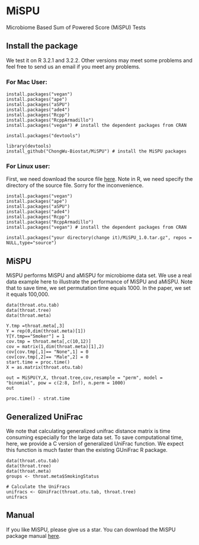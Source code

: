 # MiSPU
Microbiome Based Sum of Powered Score (MiSPU) Tests 


## Install the package
We test it on R 3.2.1 and 3.2.2. Other versions may meet some problems and feel free to send us an email if you meet any problems. 
### For Mac User: 
```
install.packages("vegan")
install.packages("ape")
install.packages("aSPU")
install.packages("ade4")
install.packages("Rcpp")
install.packages("RcppArmadillo")
install.packages("vegan") # install the dependent packages from CRAN

install.packages("devtools")

library(devtools)
install_github("ChongWu-Biostat/MiSPU") # install the MiSPU packages
```
### For Linux user:
First, we need download the source file [here](https://www.dropbox.com/s/ucaqlj13qjqd8x4/MiSPU_1.0.tar.gz?dl=0). Note in R, we need specify the directory of the source file. Sorry for the inconvenience.
```
install.packages("vegan")
install.packages("ape")
install.packages("aSPU")
install.packages("ade4")
install.packages("Rcpp")
install.packages("RcppArmadillo")
install.packages("vegan") # install the dependent packages from CRAN

install.packages("your directory(change it)/MiSPU_1.0.tar.gz", repos = NULL,type="source")
```
## MiSPU
MiSPU performs MiSPU and aMiSPU for microbiome data set. We use a real data example here to illustrate the performance of MiSPU and aMiSPU. Note that to save time, we set permutation time equals 1000. In the paper, we set it equals 100,000.
```
data(throat.otu.tab)
data(throat.tree)
data(throat.meta)

Y.tmp =throat.meta[,3]
Y = rep(0,dim(throat.meta)[1])
Y[Y.tmp=="Smoker"] = 1
cov.tmp = throat.meta[,c(10,12)]
cov = matrix(1,dim(throat.meta)[1],2)
cov[cov.tmp[,1]== "None",1] = 0
cov[cov.tmp[,2]== "Male",2] = 0
start.time = proc.time()
X = as.matrix(throat.otu.tab)

out = MiSPU(Y,X, throat.tree,cov,resample = "perm", model =  "binomial", pow = c(2:8, Inf), n.perm = 1000)
out

proc.time() - strat.time
```

## Generalized UniFrac
We note that calculating generalized unifrac distance matrix is time consuming especially for the large data set. To save computational time, here, we provide a C version of generalized UniFrac function. We expect this function is much faster than the existing GUniFrac R package.
```
data(throat.otu.tab)
data(throat.tree)
data(throat.meta)
groups <- throat.meta$SmokingStatus

# Calculate the UniFracs
unifracs <- GUniFrac(throat.otu.tab, throat.tree)
unifracs
```

## Manual
If you like MiSPU, please give us a star. You can download the MiSPU package manual [here](http://cutpi.com/upimages/1444077574.pdf). 






